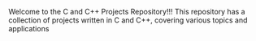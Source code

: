 Welcome to the C and C++ Projects Repository!!! This repository has a collection of projects written in C and C++, covering various topics and applications
